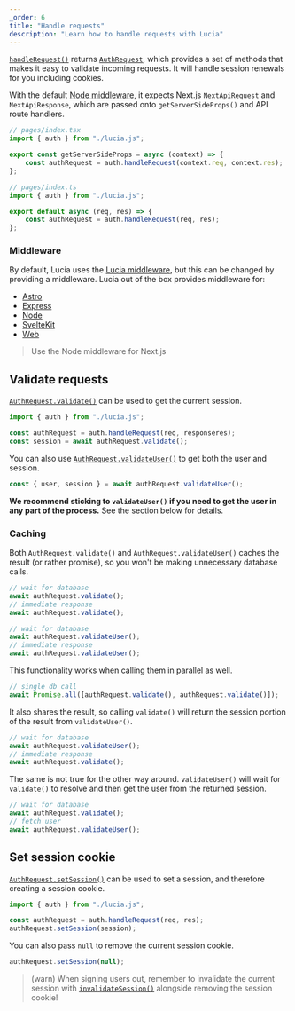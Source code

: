 ```yaml
---
_order: 6
title: "Handle requests"
description: "Learn how to handle requests with Lucia"
---
```


[`handleRequest()`](/reference/lucia-auth/auth#handlerequest) returns [`AuthRequest`](/reference/lucia-auth/authrequest), which provides a set of methods that makes it easy to validate incoming requests. It will handle session renewals for you including cookies.

With the default [Node middleware](/reference/lucia-auth/middleware#node), it expects Next.js `NextApiRequest` and `NextApiResponse`, which are passed onto `getServerSideProps()` and API route handlers.

```ts
// pages/index.tsx
import { auth } from "./lucia.js";

export const getServerSideProps = async (context) => {
	const authRequest = auth.handleRequest(context.req, context.res);
};
```

```ts
// pages/index.ts
import { auth } from "./lucia.js";

export default async (req, res) => {
	const authRequest = auth.handleRequest(req, res);
};
```

### Middleware

By default, Lucia uses the [Lucia middleware](/reference/lucia-auth/middleware#lucia), but this can be changed by providing a middleware. Lucia out of the box provides middleware for:

- [Astro](/reference/lucia-auth/middleware#astro)
- [Express](/reference/lucia-auth/middleware#express)
- [Node](/reference/lucia-auth/middleware#node)
- [SvelteKit](/reference/lucia-auth/middleware#sveltekit)
- [Web](/reference/lucia-auth/middleware#web)

> Use the Node middleware for Next.js

## Validate requests

[`AuthRequest.validate()`](/reference/lucia-auth/authrequest#validate) can be used to get the current session.

```ts
import { auth } from "./lucia.js";

const authRequest = auth.handleRequest(req, responseres);
const session = await authRequest.validate();
```

You can also use [`AuthRequest.validateUser()`](/reference/lucia-auth/authrequest#validateuser) to get both the user and session.

```ts
const { user, session } = await authRequest.validateUser();
```

**We recommend sticking to `validateUser()` if you need to get the user in any part of the process.** See the section below for details.

### Caching

Both `AuthRequest.validate()` and `AuthRequest.validateUser()` caches the result (or rather promise), so you won't be making unnecessary database calls.

```ts
// wait for database
await authRequest.validate();
// immediate response
await authRequest.validate();
```

```ts
// wait for database
await authRequest.validateUser();
// immediate response
await authRequest.validateUser();
```

This functionality works when calling them in parallel as well.

```ts
// single db call
await Promise.all([authRequest.validate(), authRequest.validate()]);
```

It also shares the result, so calling `validate()` will return the session portion of the result from `validateUser()`.

```ts
// wait for database
await authRequest.validateUser();
// immediate response
await authRequest.validate();
```

The same is not true for the other way around. `validateUser()` will wait for `validate()` to resolve and then get the user from the returned session.

```ts
// wait for database
await authRequest.validate();
// fetch user
await authRequest.validateUser();
```

## Set session cookie

[`AuthRequest.setSession()`](/reference/lucia-auth/authrequest#validateuser) can be used to set a session, and therefore creating a session cookie.

```ts
import { auth } from "./lucia.js";

const authRequest = auth.handleRequest(req, res);
authRequest.setSession(session);
```

You can also pass `null` to remove the current session cookie.

```ts
authRequest.setSession(null);
```

> (warn) When signing users out, remember to invalidate the current session with [`invalidateSession()`](/reference/lucia-auth/auth#invalidatesession) alongside removing the session cookie!
